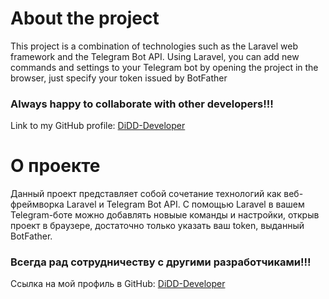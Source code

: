 # About the project
<p>This project is a combination of technologies such as the Laravel web framework and the Telegram Bot API. Using Laravel, you can add new commands and settings to your Telegram bot by opening the project in the browser, just specify your token issued by BotFather</p>
<h3>Always happy to collaborate with other developers!!!</h3>
<span>Link to my GitHub profile: <a href="https://github.com/DiDD-Developer">DiDD-Developer</a></span>

# О проекте
<p>Данный проект представляет собой сочетание технологий как веб-фреймворка Laravel и Telegram Bot API. С помощью Laravel в вашем Telegram-боте можно добавлять новыые команды и настройки, открыв проект в браузере, достаточно только указать ваш token, выданный BotFather.</p>
<h3>Всегда рад сотрудничеству с другими разработчиками!!!</h3>
<span>Ссылка на мой профиль в GitHub: <a href="https://github.com/DiDD-Developer">DiDD-Developer</a></span>
